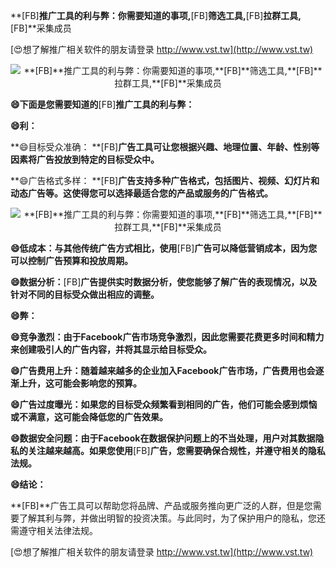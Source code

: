 **[FB]**推广工具的利与弊：你需要知道的事项,**[FB]**筛选工具,**[FB]**拉群工具,**[FB]**采集成员

[😍想了解推广相关软件的朋友请登录 http://www.vst.tw](http://www.vst.tw)

 <center><img src="https://vst.tw/MP4/tuiguang/png/4.png" alt="**[FB]**推广工具的利与弊：你需要知道的事项,**[FB]**筛选工具,**[FB]**拉群工具,**[FB]**采集成员"></center>

**😄下面是您需要知道的**[FB]**推广工具的利与弊：**

**😄利：**

**😄目标受众准确： **[FB]**广告工具可让您根据兴趣、地理位置、年龄、性别等因素将广告投放到特定的目标受众中。**

**😄广告格式多样： **[FB]**广告支持多种广告格式，包括图片、视频、幻灯片和动态广告等。这使得您可以选择最适合您的产品或服务的广告格式。**

 <center><img src="https://vst.tw/MP4/tuiguang/png/7.png" alt="**[FB]**推广工具的利与弊：你需要知道的事项,**[FB]**筛选工具,**[FB]**拉群工具,**[FB]**采集成员"></center>

**😄低成本：与其他传统广告方式相比，使用**[FB]**广告可以降低营销成本，因为您可以控制广告预算和投放周期。**

**😄数据分析：**[FB]**广告提供实时数据分析，使您能够了解广告的表现情况，以及针对不同的目标受众做出相应的调整。**

**😄弊：**

**😄竞争激烈：由于Facebook广告市场竞争激烈，因此您需要花费更多时间和精力来创建吸引人的广告内容，并将其显示给目标受众。**

**😄广告费用上升：随着越来越多的企业加入Facebook广告市场，广告费用也会逐渐上升，这可能会影响您的预算。**

**😄广告过度曝光：如果您的目标受众频繁看到相同的广告，他们可能会感到烦恼或不满意，这可能会降低您的广告效果。**

**😄数据安全问题：由于Facebook在数据保护问题上的不当处理，用户对其数据隐私的关注越来越高。如果您使用**[FB]**广告，您需要确保合规性，并遵守相关的隐私法规。**

**😄结论：**

**[FB]**广告工具可以帮助您将品牌、产品或服务推向更广泛的人群，但是您需要了解其利与弊，并做出明智的投资决策。与此同时，为了保护用户的隐私，您还需遵守相关法律法规。

[😍想了解推广相关软件的朋友请登录 http://www.vst.tw](http://www.vst.tw)



